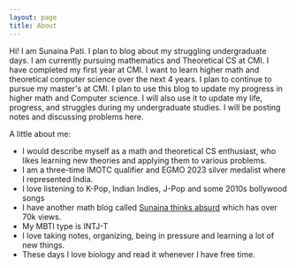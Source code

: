 ```yaml
---
layout: page
title: About
---
```



Hi! I am Sunaina Pati. I plan to blog about my struggling undergraduate days. I am currently pursuing mathematics and Theoretical CS at CMI. I have completed my first year at CMI. I want to learn higher math and theoretical computer science over the next 4 years. I plan to continue to pursue my master's at CMI. I plan to use this blog to update my progress in higher math and Computer science. I will also use it to update my life, progress, and struggles during my undergraduate studies. I will be posting notes and discussing problems here. 

A little about me:
- I would describe myself as a math and theoretical CS enthusiast, who likes learning new theories and applying them to various problems. 
- I am a three-time IMOTC qualifier and EGMO 2023 silver medalist where I represented India.
- I love listening to K-Pop, Indian Indies, J-Pop and some 2010s bollywood songs
- I have another math blog called [Sunaina thinks absurd](https://sunainalovesmath.blogspot.com/) which has over 70k views.
- My MBTI type is INTJ-T 
- I love taking notes, organizing, being in pressure and learning a lot of new things.
- These days I love biology and read it whenever I have free time.

